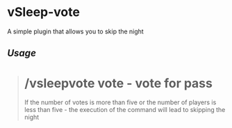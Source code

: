 # vSleep-vote
A simple plugin that allows you to skip the night

## ***Usage***

># /vsleepvote vote - vote for pass
> If the number of votes is more than five or the number of players is less than five - the execution of the command will lead to skipping the night
